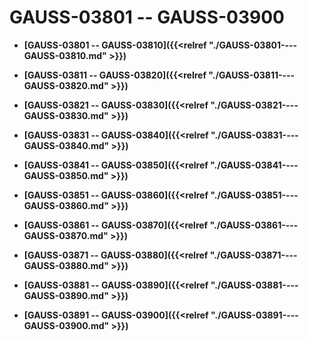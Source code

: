 # GAUSS-03801 -- GAUSS-03900

-   **[GAUSS-03801 -- GAUSS-03810]({{<relref "./GAUSS-03801----GAUSS-03810.md" >}})**  

-   **[GAUSS-03811 -- GAUSS-03820]({{<relref "./GAUSS-03811----GAUSS-03820.md" >}})**  

-   **[GAUSS-03821 -- GAUSS-03830]({{<relref "./GAUSS-03821----GAUSS-03830.md" >}})**  

-   **[GAUSS-03831 -- GAUSS-03840]({{<relref "./GAUSS-03831----GAUSS-03840.md" >}})**  

-   **[GAUSS-03841 -- GAUSS-03850]({{<relref "./GAUSS-03841----GAUSS-03850.md" >}})**  

-   **[GAUSS-03851 -- GAUSS-03860]({{<relref "./GAUSS-03851----GAUSS-03860.md" >}})**  

-   **[GAUSS-03861 -- GAUSS-03870]({{<relref "./GAUSS-03861----GAUSS-03870.md" >}})**  

-   **[GAUSS-03871 -- GAUSS-03880]({{<relref "./GAUSS-03871----GAUSS-03880.md" >}})**  

-   **[GAUSS-03881 -- GAUSS-03890]({{<relref "./GAUSS-03881----GAUSS-03890.md" >}})**  

-   **[GAUSS-03891 -- GAUSS-03900]({{<relref "./GAUSS-03891----GAUSS-03900.md" >}})**  


